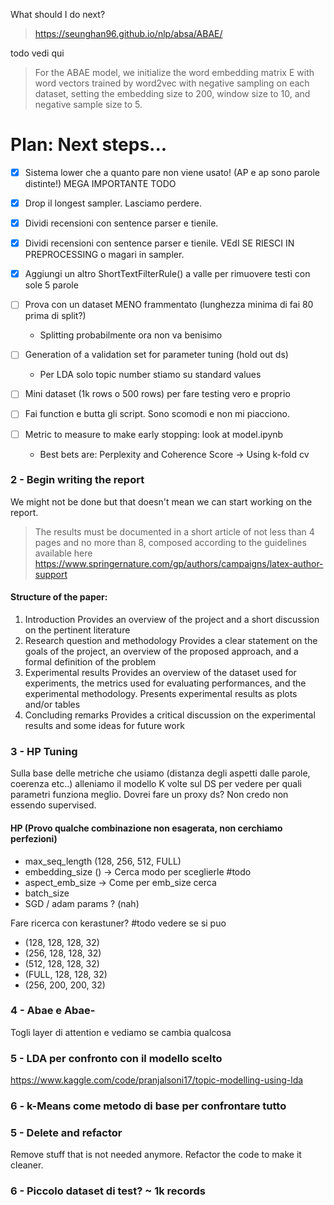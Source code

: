 What should I do next?

> https://seunghan96.github.io/nlp/absa/ABAE/

todo vedi qui
> For the ABAE model, we initialize the word
> embedding matrix E with word vectors trained by
> word2vec with negative sampling on each dataset,
> setting the embedding size to 200, window size to
> 10, and negative sample size to 5.

# Plan: Next steps...

-[X] Sistema lower che a quanto pare non viene usato! (AP e ap sono parole distinte!)
 MEGA IMPORTANTE TODO
-[X] Drop il longest sampler. Lasciamo perdere.


-[x] Dividi recensioni con sentence parser e tienile.

-[x] Dividi recensioni con sentence parser e tienile. VEdI SE RIESCI IN PREPROCESSING o magari in sampler.
-[x] Aggiungi un altro ShortTextFilterRule() a valle per rimuovere testi con sole 5 parole
-[ ] Prova con un dataset MENO frammentato (lunghezza minima di fai 80 prima di split?)
    - Splitting probabilmente ora non va benisimo
-[ ] Generation of a validation set for parameter tuning (hold out ds)
    - Per LDA solo topic number stiamo su standard values
-[ ] Mini dataset (1k rows o 500 rows) per fare testing vero e proprio

-[ ] Fai function e butta gli script. Sono scomodi e non mi piacciono.
-[ ] Metric to measure to make early stopping: look at model.ipynb
    - Best bets are: Perplexity and Coherence Score -> Using k-fold cv

### 2 - Begin writing the report

We might not be done but that doesn't mean we can start working on the report. <br>

> The results must be documented in a short article of not less than 4 pages and no more than 8, composed
> according to the guidelines available here https://www.springernature.com/gp/authors/campaigns/latex-author-support

#### Structure of the paper:

1. Introduction
   Provides an overview of the project and a short discussion on the pertinent literature
2. Research question and methodology
   Provides a clear statement on the goals of the project, an overview of the proposed approach, and a formal
   definition of the problem
3. Experimental results
   Provides an overview of the dataset used for experiments, the metrics used for evaluating performances,
   and the experimental methodology. Presents experimental results as plots and/or tables
4. Concluding remarks
   Provides a critical discussion on the experimental results and some ideas for future work

### 3 - HP Tuning

Sulla base delle metriche che usiamo (distanza degli aspetti dalle parole, coerenza etc..) alleniamo
il modello K volte sul DS per vedere per quali parametri funziona meglio. Dovrei fare un proxy ds? Non credo non essendo
supervised.

#### HP (Provo qualche combinazione non esagerata, non cerchiamo perfezioni)

- max_seq_length (128, 256, 512, FULL)
- embedding_size () -> Cerca modo per sceglierle #todo
- aspect_emb_size -> Come per emb_size cerca
- batch_size
- SGD / adam params ? (nah)

Fare ricerca con kerastuner? #todo vedere se si puo

- (128, 128, 128, 32)
- (256, 128, 128, 32)
- (512, 128, 128, 32)
- (FULL, 128, 128, 32)
- (256, 200, 200, 32)

### 4 - Abae e Abae-

Togli layer di attention e vediamo se cambia qualcosa

### 5 - LDA per confronto con il modello scelto

https://www.kaggle.com/code/pranjalsoni17/topic-modelling-using-lda

### 6 - k-Means come metodo di base per confrontare tutto

### 5 - Delete and refactor

Remove stuff that is not needed anymore.
Refactor the code to make it cleaner.

### 6 - Piccolo dataset di test? ~ 1k records